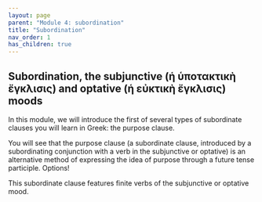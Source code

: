 ```yaml
---
layout: page
parent: "Module 4: subordination"
title: "Subordination"
nav_order: 1
has_children: true
---
```


## Subordination, the subjunctive (ἡ ὑποτακτικὴ ἔγκλισις) and optative (ἡ εὐκτικὴ ἔγκλισις) moods

In this module, we will introduce the first of several types of subordinate clauses you will learn in Greek: the purpose clause. 

You will see that the purpose clause (a subordinate clause, introduced by a subordinating conjunction with a verb in the subjunctive or optative) is an alternative method of expressing the idea of purpose through a future tense participle. Options!

This subordinate clause features finite verbs of the subjunctive or optative mood.

